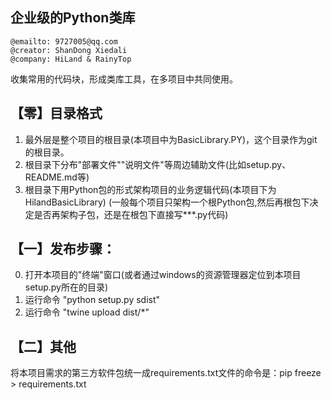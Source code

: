 企业级的Python类库
--

```
@emailto: 9727005@qq.com
@creator: ShanDong Xiedali
@company: HiLand & RainyTop
```

收集常用的代码块，形成类库工具，在多项目中共同使用。

## 【零】目录格式

1. 最外层是整个项目的根目录(本项目中为BasicLibrary.PY)，这个目录作为git的根目录。
2. 根目录下分布"部署文件""说明文件"等周边辅助文件(比如setup.py、README.md等)
3. 根目录下用Python包的形式架构项目的业务逻辑代码(本项目下为HilandBasicLibrary)
    (一般每个项目只架构一个根Python包,然后再根包下决定是否再架构子包，还是在根包下直接写***.py代码)


## 【一】发布步骤：

0. 打开本项目的"终端"窗口(或者通过windows的资源管理器定位到本项目setup.py所在的目录)
1. 运行命令 "python setup.py sdist"
2. 运行命令 "twine upload dist/*"

## 【二】其他

将本项目需求的第三方软件包统一成requirements.txt文件的命令是：pip freeze > requirements.txt

